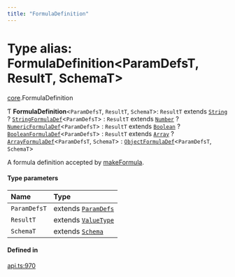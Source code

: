 ```yaml
---
title: "FormulaDefinition"
---
```

# Type alias: FormulaDefinition<ParamDefsT, ResultT, SchemaT\>

[core](../modules/core.md).FormulaDefinition

Ƭ **FormulaDefinition**<`ParamDefsT`, `ResultT`, `SchemaT`\>: `ResultT` extends [`String`](../enums/core.ValueType.md#string) ? [`StringFormulaDef`](core.StringFormulaDef.md)<`ParamDefsT`\> : `ResultT` extends [`Number`](../enums/core.ValueType.md#number) ? [`NumericFormulaDef`](core.NumericFormulaDef.md)<`ParamDefsT`\> : `ResultT` extends [`Boolean`](../enums/core.ValueType.md#boolean) ? [`BooleanFormulaDef`](core.BooleanFormulaDef.md)<`ParamDefsT`\> : `ResultT` extends [`Array`](../enums/core.ValueType.md#array) ? [`ArrayFormulaDef`](core.ArrayFormulaDef.md)<`ParamDefsT`, `SchemaT`\> : [`ObjectFormulaDef`](core.ObjectFormulaDef.md)<`ParamDefsT`, `SchemaT`\>

A formula definition accepted by [makeFormula](../functions/core.makeFormula.md).

#### Type parameters

| Name | Type |
| :------ | :------ |
| `ParamDefsT` | extends [`ParamDefs`](core.ParamDefs.md) |
| `ResultT` | extends [`ValueType`](../enums/core.ValueType.md) |
| `SchemaT` | extends [`Schema`](core.Schema.md) |

#### Defined in

[api.ts:970](https://github.com/coda/packs-sdk/blob/main/api.ts#L970)

